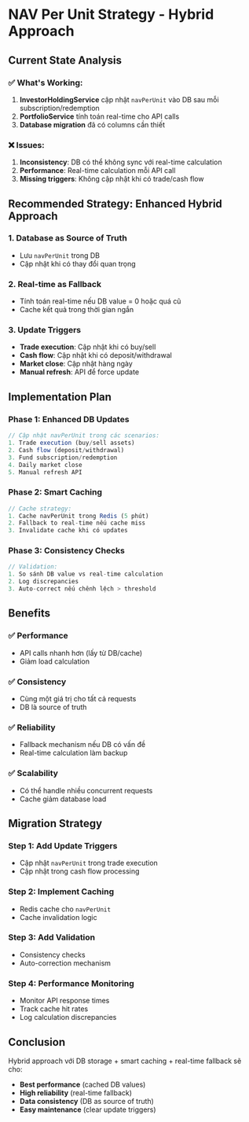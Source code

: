 # NAV Per Unit Strategy - Hybrid Approach

## Current State Analysis

### ✅ What's Working:
1. **InvestorHoldingService** cập nhật `navPerUnit` vào DB sau mỗi subscription/redemption
2. **PortfolioService** tính toán real-time cho API calls
3. **Database migration** đã có columns cần thiết

### ❌ Issues:
1. **Inconsistency**: DB có thể không sync với real-time calculation
2. **Performance**: Real-time calculation mỗi API call
3. **Missing triggers**: Không cập nhật khi có trade/cash flow

## Recommended Strategy: Enhanced Hybrid Approach

### 1. **Database as Source of Truth**
- Lưu `navPerUnit` trong DB
- Cập nhật khi có thay đổi quan trọng

### 2. **Real-time as Fallback**
- Tính toán real-time nếu DB value = 0 hoặc quá cũ
- Cache kết quả trong thời gian ngắn

### 3. **Update Triggers**
- **Trade execution**: Cập nhật khi có buy/sell
- **Cash flow**: Cập nhật khi có deposit/withdrawal
- **Market close**: Cập nhật hàng ngày
- **Manual refresh**: API để force update

## Implementation Plan

### Phase 1: Enhanced DB Updates
```typescript
// Cập nhật navPerUnit trong các scenarios:
1. Trade execution (buy/sell assets)
2. Cash flow (deposit/withdrawal)
3. Fund subscription/redemption
4. Daily market close
5. Manual refresh API
```

### Phase 2: Smart Caching
```typescript
// Cache strategy:
1. Cache navPerUnit trong Redis (5 phút)
2. Fallback to real-time nếu cache miss
3. Invalidate cache khi có updates
```

### Phase 3: Consistency Checks
```typescript
// Validation:
1. So sánh DB value vs real-time calculation
2. Log discrepancies
3. Auto-correct nếu chênh lệch > threshold
```

## Benefits

### ✅ **Performance**
- API calls nhanh hơn (lấy từ DB/cache)
- Giảm load calculation

### ✅ **Consistency**
- Cùng một giá trị cho tất cả requests
- DB là source of truth

### ✅ **Reliability**
- Fallback mechanism nếu DB có vấn đề
- Real-time calculation làm backup

### ✅ **Scalability**
- Có thể handle nhiều concurrent requests
- Cache giảm database load

## Migration Strategy

### Step 1: Add Update Triggers
- Cập nhật `navPerUnit` trong trade execution
- Cập nhật trong cash flow processing

### Step 2: Implement Caching
- Redis cache cho `navPerUnit`
- Cache invalidation logic

### Step 3: Add Validation
- Consistency checks
- Auto-correction mechanism

### Step 4: Performance Monitoring
- Monitor API response times
- Track cache hit rates
- Log calculation discrepancies

## Conclusion

Hybrid approach với DB storage + smart caching + real-time fallback sẽ cho:
- **Best performance** (cached DB values)
- **High reliability** (real-time fallback)
- **Data consistency** (DB as source of truth)
- **Easy maintenance** (clear update triggers)
